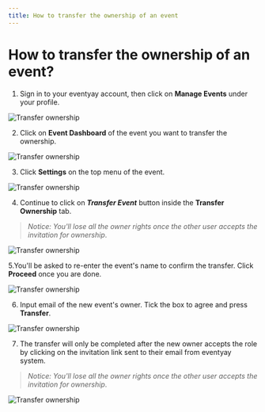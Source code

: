 ```yaml
---
title: How to transfer the ownership of an event
---
```


# How to transfer the ownership of an event?

1. Sign in to your eventyay account, then click on **Manage Events** under your profile. 

![Transfer ownership](/images/How-to-transfer-the-ownership-of-an-event-1.png)

2. Click on **Event Dashboard** of the event you want to transfer the ownership. 

![Transfer ownership](/images/How-to-transfer-the-ownership-of-an-event-1-1.png)

3. Click **Settings** on the top menu of the event. 

![Transfer ownership](/images/How-to-transfer-the-ownership-of-an-event-2.png)

4. Continue to click on ***Transfer Event*** button inside the **Transfer Ownership** tab.
> *Notice: You'll lose all the owner rights once the other user accepts the invitation for ownership*.

![Transfer ownership](/images/How-to-transfer-the-ownership-of-an-event-3.png)

5.You'll be asked to re-enter the event's name to confirm the transfer. Click **Proceed** once you are done. 

![Transfer ownership](/images/How-to-transfer-the-ownership-of-an-event-4.png)

6. Input email of the new event's owner. Tick the box to agree and press **Transfer**.

![Transfer ownership](/images/How-to-transfer-the-ownership-of-an-event-5.png)

7. The transfer will only be completed after the new owner accepts the role by clicking on the invitation link sent to their email from eventyay system.
> *Notice: You'll lose all the owner rights once the other user accepts the invitation for ownership*.

![Transfer ownership](/images/How-to-transfer-the-ownership-of-an-event-6.png)
